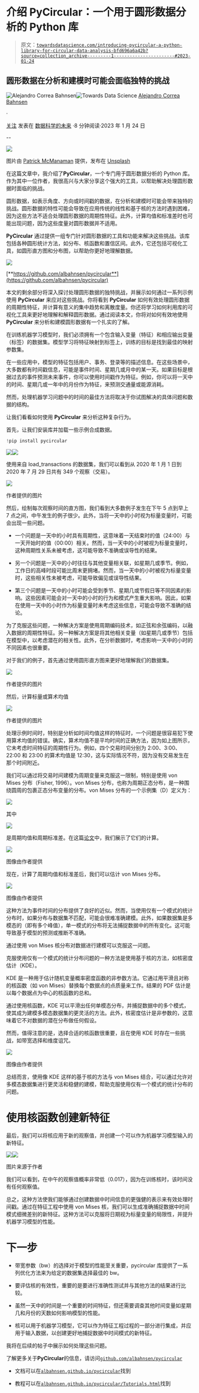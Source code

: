 # 介绍 PyCircular：一个用于圆形数据分析的 Python 库

> 原文：[`towardsdatascience.com/introducing-pycircular-a-python-library-for-circular-data-analysis-bfd696a6a42b?source=collection_archive---------1-----------------------#2023-01-24`](https://towardsdatascience.com/introducing-pycircular-a-python-library-for-circular-data-analysis-bfd696a6a42b?source=collection_archive---------1-----------------------#2023-01-24)

## 圆形数据在分析和建模时可能会面临独特的挑战

[](https://medium.com/@albahnsen?source=post_page-----bfd696a6a42b--------------------------------)![Alejandro Correa Bahnsen](https://medium.com/@albahnsen?source=post_page-----bfd696a6a42b--------------------------------)[](https://towardsdatascience.com/?source=post_page-----bfd696a6a42b--------------------------------)![Towards Data Science](https://towardsdatascience.com/?source=post_page-----bfd696a6a42b--------------------------------) [Alejandro Correa Bahnsen](https://medium.com/@albahnsen?source=post_page-----bfd696a6a42b--------------------------------)

·

[关注](https://medium.com/m/signin?actionUrl=https%3A%2F%2Fmedium.com%2F_%2Fsubscribe%2Fuser%2F90c9efb3cf7e&operation=register&redirect=https%3A%2F%2Ftowardsdatascience.com%2Fintroducing-pycircular-a-python-library-for-circular-data-analysis-bfd696a6a42b&user=Alejandro+Correa+Bahnsen&userId=90c9efb3cf7e&source=post_page-90c9efb3cf7e----bfd696a6a42b---------------------post_header-----------) 发表在 [数据科学的未来](https://towardsdatascience.com/?source=post_page-----bfd696a6a42b--------------------------------) ·8 分钟阅读·2023 年 1 月 24 日[](https://medium.com/m/signin?actionUrl=https%3A%2F%2Fmedium.com%2F_%2Fvote%2Ftowards-data-science%2Fbfd696a6a42b&operation=register&redirect=https%3A%2F%2Ftowardsdatascience.com%2Fintroducing-pycircular-a-python-library-for-circular-data-analysis-bfd696a6a42b&user=Alejandro+Correa+Bahnsen&userId=90c9efb3cf7e&source=-----bfd696a6a42b---------------------clap_footer-----------)

--

[](https://medium.com/m/signin?actionUrl=https%3A%2F%2Fmedium.com%2F_%2Fbookmark%2Fp%2Fbfd696a6a42b&operation=register&redirect=https%3A%2F%2Ftowardsdatascience.com%2Fintroducing-pycircular-a-python-library-for-circular-data-analysis-bfd696a6a42b&source=-----bfd696a6a42b---------------------bookmark_footer-----------)![](img/d663862ab7b6ebf098386fc5f0383cca.png)

图片由 [Patrick McManaman](https://unsplash.com/@patmcmanaman?utm_source=medium&utm_medium=referral) 提供，发布在 [Unsplash](https://unsplash.com/?utm_source=medium&utm_medium=referral)

在这篇文章中，我介绍了**PyCircular**，一个专门用于圆形数据分析的 Python 库。作为其中一位作者，我很高兴与大家分享这个强大的工具，以帮助解决处理圆形数据时面临的挑战。

圆形数据，如表示角度、方向或时间戳的数据，在分析和建模时可能会带来独特的挑战。圆形数据的特性可能会导致在应用传统的线性和基于核的方法时遇到困难，因为这些方法不适合处理圆形数据的周期性特征。此外，计算均值和标准差时也可能出现问题，因为这些度量对圆形数据并不适用。

**PyCircular** 通过提供一组专门针对圆形数据的工具和功能来解决这些挑战。该库包括各种圆形统计方法，如分布、核函数和置信区间。此外，它还包括可视化工具，如圆形直方图和分布图，以帮助你更好地理解数据。

![](img/825315eae8e0cf3d1df770add6015336.png)

[**https://github.com/albahnsen/pycircular**](https://github.com/albahnsen/pycircular)

本文的剩余部分将深入探讨处理圆形数据的独特挑战，并展示如何通过一系列示例使用 **PyCircular** 来应对这些挑战。你将看到 **PyCircular** 如何有效处理圆形数据的周期性特征，并计算有意义的集中趋势和离散度量。你还将学习如何利用库的可视化工具来更好地理解和解释圆形数据。通过阅读本文，你将对如何有效地使用 **PyCircular** 来分析和建模圆形数据有一个扎实的了解。

在训练机器学习模型时，我们必须拥有一个包含输入变量（特征）和相应输出变量（标签）的数据集。模型学习将特征映射到标签上，训练的目标是找到最佳的映射参数集。

在一些应用中，模型的特征包括用户、事务、登录等的描述信息。在这些场景中，大多数都有时间戳信息，可能是事件时间、星期几或月中的某一天。如果目标是根据过去的事件预测未来事件，你可以使用时间戳作为特征。例如，你可以将一天中的时间、星期几或一年中的月份作为特征，来预测交通量或能源消耗。

然而，处理机器学习问题中的时间的最佳方法将取决于你试图解决的具体问题和数据的结构。

让我们看看如何使用 **PyCircular** 来分析这种复杂行为。

首先，让我们安装库并加载一些示例合成数据。

```py
!pip install pycircular
```

![](img/91dbcdddd041c6e0dcd9cc9213039071.png)![](img/b9da1724fffc0c2b8e0a5e9072dc1e9c.png)

使用来自 load_transactions 的数据集，我们可以看到从 2020 年 1 月 1 日到 2020 年 7 月 29 日共有 349 个观察（交易）。

![](img/969ea77f417981ce7c4f60fcc9d82157.png)

作者提供的图片

然后，绘制每次观察时间的直方图，我们看到大多数例子发生在下午 5 点到早上 7 点之间，中午发生的例子很少。此外，当将一天中的小时视为标量变量时，可能会出现一些问题。

+   一个问题是一天中的小时具有周期性，这意味着一天结束时的值（24:00）与一天开始时的值（00:00）相关。然而，当一天中的小时被视为标量变量时，这种周期性关系未被考虑，这可能导致不准确或误导性的结果。

+   另一个问题是一天中的小时往往与其他变量相关联，如星期几或季节。例如，工作日的高峰时段可能比周末更拥堵。然而，当一天中的小时被视为标量变量时，这些相关性未被考虑，可能导致偏见或误导性结果。

+   第三个问题是一天中的小时可能会受到季节、星期几或节假日等不同因素的影响。这些因素可能会对一天中的小时的行为和模式产生重大影响。因此，如果在使用一天中的小时作为标量变量时未考虑这些信息，可能会导致不准确的结论。

为了克服这些问题，一种解决方案是使用周期编码技术，如正弦和余弦编码，以融入数据的周期性特征。另一种解决方案是将其他相关变量（如星期几或季节）包括在模型中，以考虑潜在的相关性。此外，在分析数据时，考虑影响一天中的小时的不同因素也很重要。

对于我们的例子，首先通过使用圆形直方图来更好地理解我们的数据集。

![](img/1552a9332c83369874b304505cf2ebdd.png)

作者提供的图片

然后，计算标量或算术均值

![](img/a22edf6ff7e57ff3592ee47c90dbfb64.png)

作者提供的图片

处理示例时间时，特别是分析如时间均值这样的特征时，一个问题是很容易犯下使用算术均值的错误。确实，算术均值不是平均时间的正确方法，因为如上图所示，它未考虑时间特征的周期性行为。例如，四个交易时间分别为 2:00、3:00、22:00 和 23:00 的算术均值是 12:30，这与实际情况不符，因为没有交易发生在那个时间附近。

我们可以通过将交易时间建模为周期变量来克服这一限制，特别是使用 von Mises 分布（Fisher, 1996）。von Mises 分布，也称为周期正态分布，是一种围绕圆周的包裹正态分布变量的分布。von Mises 分布的一个示例集（D）定义为：

![](img/d04f50272b7cad264c3a641ec5688d51.png)

其中

![](img/b71506f390d7066734d52beb74f57959.png)

是周期均值和周期标准差。在这篇[论文](https://albahnsen.github.io/files/Feature%20Engineering%20Strategies%20for%20Credit%20Card%20Fraud%20Detection_published.pdf)中，我们展示了它们的计算。

![](img/89fe78b67307785fd1f89d147bc37af9.png)

图像由作者提供

现在，计算了周期均值和标准差后，我们可以估计 von Mises 分布。

![](img/715d9afcb259c0f06bb92504538dd2fc.png)

图像由作者提供

这种方法为事件时间的分布提供了良好的近似。然而，当使用仅有一个模式的统计分布时，如果分布与数据集不匹配，可能会很难准确建模。此外，如果数据集是多模态的（即有多个峰值），单一模式的分布将无法捕捉数据中的所有变化。这可能导致基于模型的预测或推断不准确。

通过使用 von Mises 核分布对数据进行建模可以克服这一问题。

克服使用仅有一个模式的统计分布问题的一种方法是使用基于核的方法，如核密度估计（KDE）。

KDE 是一种用于估计随机变量概率密度函数的非参数方法。它通过用平滑且对称的核函数（如 von Mises）替换每个数据点的点质量来工作。结果的 PDF 估计是以每个数据点为中心的核函数的总和。

通过使用核函数，KDE 可以平滑出任何单模态分布，并捕捉数据中的多个模式，使其成为建模多模态数据集的更灵活的方法。此外，核密度估计是非参数的，这意味着它不对数据的潜在分布做任何假设。

然而，值得注意的是，选择合适的核函数很重要，且在使用 KDE 时存在一些挑战，如带宽选择和维度诅咒。

![](img/6ce7f93aa204a526ee4a9008ad3e79bd.png)

图像由作者提供

总结而言，使用像 KDE 这样的基于核的方法与 von Mises 结合，可以通过允许对多模态数据集进行更灵活和稳健的建模，帮助克服使用仅有一个模式的统计分布的问题。

# 使用核函数创建新特征

最后，我们可以将核应用于新的观察值，并创建一个可以作为机器学习模型输入的新特征。

![](img/1c4a8dc2920ea6fa1fa0812ade992da1.png)![](img/f1506aa53be033e99ff96e47c9195ca1.png)

图片来源于作者

我们可以看到，在中午的观察值概率非常低（0.017），因为在训练核时，该时间没有任何观察值。

总之，这种方法使我们能够通过创建数据中时间信息的更强健的表示来有效处理时间戳。通过在特征工程中使用 von Mises 核，我们可以生成准确捕捉数据中时间模式细微差别的新特征。这种方法可以克服将日期视为标量变量的局限性，并提升机器学习模型的性能。

# 下一步

+   带宽参数（bw）的选择对于模型的性能至关重要，pycircular 库提供了一系列优化方法来为给定的数据集选择最佳的 bw。

+   要评估核的有效性，重要的是要进行准确性测试并与其他方法的结果进行比较。

+   虽然一天中的时间是一个重要的时间特征，但还需要调查其他时间变量如星期几和月份的天数如何影响模型的性能。

+   核可以用于机器学习模型，它可以作为特征工程过程的一部分进行集成，并应用于输入数据，以创建更好地捕捉数据中时间模式的新特征。

我将在后续的帖子中展示如何处理这些问题。

了解更多关于**PyCircular**的信息，请访问[`github.com/albahnsen/pycircular`](https://github.com/albahnsen/pycircular)

+   文档可以在[`albahnsen.github.io/pycircular`](http://albahnsen.github.io/pycircular)找到

+   教程可以在[`albahnsen.github.io/pycircular/Tutorials.html`](http://albahnsen.github.io/pycircular/Tutorials.html)找到
